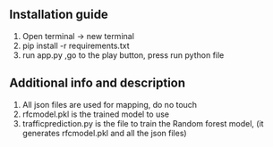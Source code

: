 ## Installation guide

1. Open terminal -> new terminal
2. pip install -r requirements.txt
3. run app.py ,go to the play button, press run python file


## Additional info and description

1. All json files are used for mapping, do no touch
2. rfcmodel.pkl is the trained model to use
3. trafficprediction.py is the file to train the Random forest model, (it generates rfcmodel.pkl and all the json files)
